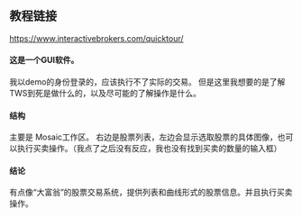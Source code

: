 ## 教程链接
https://www.interactivebrokers.com/quicktour/

#### 这是一个GUI软件。
我以demo的身份登录的，应该执行不了实际的交易。
但是这里我想要的是了解TWS到死是做什么的，以及尽可能的了解操作是什么。

#### 结构
主要是 Mosaic工作区。
右边是股票列表，左边会显示选取股票的具体图像，也可以执行买卖操作。（我点了之后没有反应，我也没有找到买卖的数量的输入框）

#### 结论
有点像“大富翁”的股票交易系统，提供列表和曲线形式的股票信息。并且执行买卖操作。
